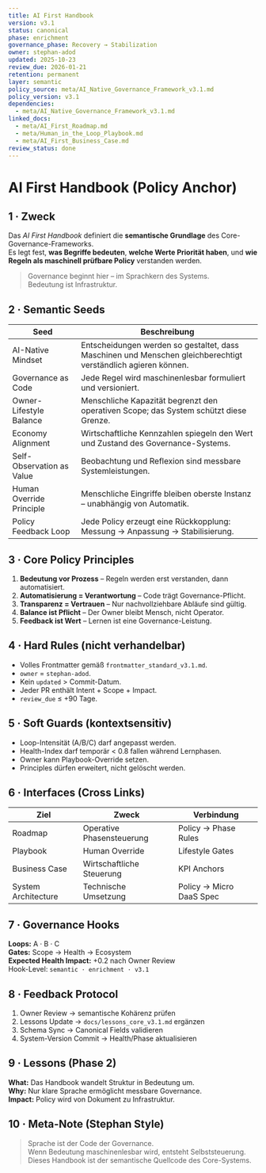 ```yaml
---
title: AI First Handbook
version: v3.1
status: canonical
phase: enrichment
governance_phase: Recovery → Stabilization
owner: stephan-adod
updated: 2025-10-23
review_due: 2026-01-21
retention: permanent
layer: semantic
policy_source: meta/AI_Native_Governance_Framework_v3.1.md
policy_version: v3.1
dependencies:
  - meta/AI_Native_Governance_Framework_v3.1.md
linked_docs:
  - meta/AI_First_Roadmap.md
  - meta/Human_in_the_Loop_Playbook.md
  - meta/AI_First_Business_Case.md
review_status: done
---
```


# AI First Handbook (Policy Anchor)

## 1 · Zweck
Das *AI First Handbook* definiert die **semantische Grundlage** des Core-Governance-Frameworks.  
Es legt fest, **was Begriffe bedeuten**, **welche Werte Priorität haben**, und **wie Regeln als maschinell prüfbare Policy** verstanden werden.

> Governance beginnt hier – im Sprachkern des Systems.  
> Bedeutung ist Infrastruktur.

## 2 · Semantic Seeds
| Seed | Beschreibung |
|------|---------------|
| AI-Native Mindset | Entscheidungen werden so gestaltet, dass Maschinen und Menschen gleichberechtigt verständlich agieren können. |
| Governance as Code | Jede Regel wird maschinenlesbar formuliert und versioniert. |
| Owner-Lifestyle Balance | Menschliche Kapazität begrenzt den operativen Scope; das System schützt diese Grenze. |
| Economy Alignment | Wirtschaftliche Kennzahlen spiegeln den Wert und Zustand des Governance-Systems. |
| Self-Observation as Value | Beobachtung und Reflexion sind messbare Systemleistungen. |
| Human Override Principle | Menschliche Eingriffe bleiben oberste Instanz – unabhängig von Automatik. |
| Policy Feedback Loop | Jede Policy erzeugt eine Rückkopplung: Messung → Anpassung → Stabilisierung. |

## 3 · Core Policy Principles
1. **Bedeutung vor Prozess** – Regeln werden erst verstanden, dann automatisiert.  
2. **Automatisierung = Verantwortung** – Code trägt Governance-Pflicht.  
3. **Transparenz = Vertrauen** – Nur nachvollziehbare Abläufe sind gültig.  
4. **Balance ist Pflicht** – Der Owner bleibt Mensch, nicht Operator.  
5. **Feedback ist Wert** – Lernen ist eine Governance-Leistung.

## 4 · Hard Rules (nicht verhandelbar)
- Volles Frontmatter gemäß `frontmatter_standard_v3.1.md`.  
- `owner` = `stephan-adod`.  
- Kein `updated` > Commit-Datum.  
- Jeder PR enthält Intent + Scope + Impact.  
- `review_due` ≤ +90 Tage.

## 5 · Soft Guards (kontextsensitiv)
- Loop-Intensität (A/B/C) darf angepasst werden.  
- Health-Index darf temporär < 0.8 fallen während Lernphasen.  
- Owner kann Playbook-Override setzen.  
- Principles dürfen erweitert, nicht gelöscht werden.

## 6 · Interfaces (Cross Links)
| Ziel | Zweck | Verbindung |
|------|--------|------------|
| Roadmap | Operative Phasensteuerung | Policy → Phase Rules |
| Playbook | Human Override | Lifestyle Gates |
| Business Case | Wirtschaftliche Steuerung | KPI Anchors |
| System Architecture | Technische Umsetzung | Policy → Micro DaaS Spec |

## 7 · Governance Hooks
**Loops:** A · B · C  
**Gates:** Scope → Health → Ecosystem  
**Expected Health Impact:** +0.2 nach Owner Review  
Hook-Level: `semantic · enrichment · v3.1`

## 8 · Feedback Protocol
1. Owner Review → semantische Kohärenz prüfen  
2. Lessons Update → `docs/lessons_core_v3.1.md` ergänzen  
3. Schema Sync → Canonical Fields validieren  
4. System-Version Commit → Health/Phase aktualisieren

## 9 · Lessons (Phase 2)
**What:** Das Handbook wandelt Struktur in Bedeutung um.  
**Why:** Nur klare Sprache ermöglicht messbare Governance.  
**Impact:** Policy wird von Dokument zu Infrastruktur.

## 10 · Meta-Note (Stephan Style)
> Sprache ist der Code der Governance.  
> Wenn Bedeutung maschinenlesbar wird, entsteht Selbststeuerung.  
> Dieses Handbook ist der semantische Quellcode des Core-Systems.
